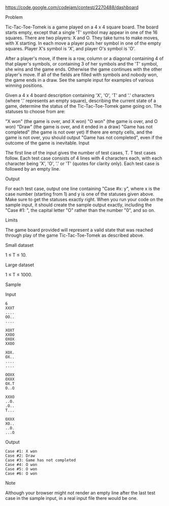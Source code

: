 https://code.google.com/codejam/contest/2270488/dashboard

Problem

Tic-Tac-Toe-Tomek is a game played on a 4 x 4 square board. The board starts empty, except that a single 'T' symbol may appear in one of the 16 squares. There are two players: X and O. They take turns to make moves, with X starting. In each move a player puts her symbol in one of the empty squares. Player X's symbol is 'X', and player O's symbol is 'O'.

After a player's move, if there is a row, column or a diagonal containing 4 of that player's symbols, or containing 3 of her symbols and the 'T' symbol, she wins and the game ends. Otherwise the game continues with the other player's move. If all of the fields are filled with symbols and nobody won, the game ends in a draw. See the sample input for examples of various winning positions.

Given a 4 x 4 board description containing 'X', 'O', 'T' and '.' characters (where '.' represents an empty square), describing the current state of a game, determine the status of the Tic-Tac-Toe-Tomek game going on. The statuses to choose from are:

"X won" (the game is over, and X won)
"O won" (the game is over, and O won)
"Draw" (the game is over, and it ended in a draw)
"Game has not completed" (the game is not over yet)
If there are empty cells, and the game is not over, you should output "Game has not completed", even if the outcome of the game is inevitable.
Input

The first line of the input gives the number of test cases, T. T test cases follow. Each test case consists of 4 lines with 4 characters each, with each character being 'X', 'O', '.' or 'T' (quotes for clarity only). Each test case is followed by an empty line.

Output

For each test case, output one line containing "Case #x: y", where x is the case number (starting from 1) and y is one of the statuses given above. Make sure to get the statuses exactly right. When you run your code on the sample input, it should create the sample output exactly, including the "Case #1: ", the capital letter "O" rather than the number "0", and so on.

Limits

The game board provided will represent a valid state that was reached through play of the game Tic-Tac-Toe-Tomek as described above.

Small dataset

1 ≤ T ≤ 10.

Large dataset

1 ≤ T ≤ 1000.

Sample

Input  
 
	6
	XXXT
	....
	OO..
	....

	XOXT
	XXOO
	OXOX
	XXOO
	
	XOX.
	OX..
	....
	....
	
	OOXX
	OXXX
	OX.T
	O..O
	
	XXXO
	..O.
	.O..
	T...
	
	OXXX
	XO..
	..O.
	...O
	
Output
	
	Case #1: X won
	Case #2: Draw
	Case #3: Game has not completed
	Case #4: O won
	Case #5: O won
	Case #6: O won

Note

Although your browser might not render an empty line after the last test case in the sample input, in a real input file there would be one.
